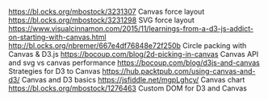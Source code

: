 https://bl.ocks.org/mbostock/3231307 Canvas force layout
https://bl.ocks.org/mbostock/3231298 SVG force layout
https://www.visualcinnamon.com/2015/11/learnings-from-a-d3-js-addict-on-starting-with-canvas.html
http://bl.ocks.org/nbremer/667e4df76848e72f250b Circle packing with Canvas & D3.js
https://bocoup.com/blog/2d-picking-in-canvas Canvas API and svg vs canvas performance
https://bocoup.com/blog/d3js-and-canvas Strategies for D3 to Canvas
https://hub.packtpub.com/using-canvas-and-d3/ Canvas and D3 basics
https://jsfiddle.net/mgpLghcy/ Canvas chart
https://bl.ocks.org/mbostock/1276463 Custom DOM for D3 and Canvas
